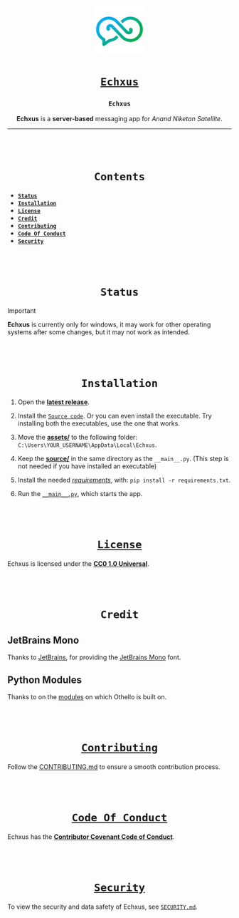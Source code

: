 <div align="center">

[<img src="https://github.com/Infinium-Inc/Echxus/blob/main/assets/images/icon.png" alt="assets/images/icon.png" width=110>](https://github.com/Infinium-Inc/Echxus "Echxus on GitHub")

# [**`Echxus`**](https://github.com/Infinium-Inc/Echxus "Echxus on GitHub")

### **`Echxus`**
**Echxus** is a **server-based** messaging app for _Anand Niketan Satellite_.

---

<br><br>

# **`Contents`**
</div>

* [**`Status`**](https://github.com/Infinium-Inc/Echxus?tab=readme-ov-file#status)
* [**`Installation`**](https://github.com/Infinium-Inc/Echxus?tab=readme-ov-file#installation)
* [**`License`**](https://github.com/Infinium-Inc/Echxus?tab=readme-ov-file#license)
* [**`Credit`**](https://github.com/Infinium-Inc/Echxus?tab=readme-ov-file#credit)
* [**`Contributing`**](https://github.com/Infinium-Inc/Echxus?tab=readme-ov-file#contributing)
* [**`Code Of Conduct`**](https://github.com/Infinium-Inc/Echxus?tab=readme-ov-file#code-of-conduct)
* [**`Security`**](https://github.com/Infinium-Inc/Echxus?tab=readme-ov-file#security)

<br><br>
<div align="center">

# **`Status`**
</div>

> [!IMPORTANT]
> **Echxus** is currently only for windows, it may work for other operating systems after some changes, but it may not work as intended.

<br><br>
<div align="center">

# **`Installation`**

</div>

1. Open the [**latest release**](https://github.com/Infinium-Inc/Echxus/releases/tag/v1.0.0 "v1.0.0").

2. Install the [`Source code`](https://github.com/Infinium-Inc/Echxus/archive/refs/tags/v1.0.0.zip "Source Code installation"). Or you can even install the executable. Try installing both the executables, use the one that works.

3. Move the [**assets/**](https://github.com/Infinium-Inc/Echxus/tree/v1.0.0/assets) to the following folder: 
`C:\Users\YOUR_USERNAME\AppData\Local\Echxus`.

4. Keep the [**source/**](https://github.com/Infinium-Inc/Echxus/tree/v1.0.0/source) in the same directory as the `__main__.py`. (This step is not needed if you have installed an executable)

5. Install the needed [*requirements*](https://github.com/Infinium-Inc/Echxus/blob/v1.0.0/requirements.txt "requirements.txt"), with: `pip install -r requirements.txt`.

6. Run the [`__main__.py`](https://github.com/Infinium-Inc/Echxus/blob/v1.0.0/__main__.py "__main__.py"), which starts the app.

<br><br>
<div align="center">

# [**`License`**](https://creativecommons.org/publicdomain/zero/1.0/ "creativecommons.org Website")

</div>

Echxus is licensed under the [**CC0 1.0 Universal**](https://github.com/Infinium-Inc/Echxus/blob/main/LICENSE.md "License for Echxus").

<br><br>
<div align="center">

# **`Credit`**

</div>

## JetBrains Mono
Thanks to [JetBrains](https://github.com/JetBrains "JetBrains on GitHub"), for providing the [JetBrains Mono](https://github.com/JetBrains/JetBrainsMono) font.

## Python Modules
Thanks to on the [modules](https://github.com/Infinium-Inc/Echxus/blob/main/requirements.txt) on which Othello is built on.

<br><br>
<div align="center">

# [**`Contributing`**](https://github.com/Infinium-Inc/Echxus/blob/main/.github/CONTRIBUTING.md "Contributing on Echxus")

</div>

Follow the [CONTRIBUTING.md](https://github.com/Infinium-Inc/Echxus/blob/main/.github/CONTRIBUTING.md "Contributing for Echxus") to ensure a smooth contribution process.

<br><br>
<div align="center">

# [**`Code Of Conduct`**](https://www.contributor-covenant.org/ "Contributor Covenant Website")

</div>

Echxus has the [**Contributor Covenant Code of Conduct**](https://github.com/Infinium-Inc/Echxus/blob/main/.github/CODE_OF_CONDUCT.md "Code Of Conduct for Echxus").

<br><br>
<div align="center">

# [**`Security`**](https://github.com/Infinium-Inc/Echxus/blob/main/.github/SECURITY.md "Security on Echxus")

</div>

To view the security and data safety of Echxus, see [`SECURITY.md`](https://github.com/Infinium-Inc/Echxus/blob/main/.github/SECURITY.md "Security on Echxus").